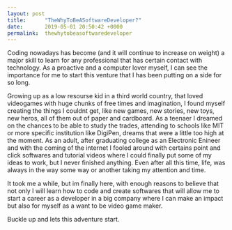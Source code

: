```yaml
---
layout: post
title:      "TheWhyToBeASoftwareDeveloper?"
date:       2019-05-01 20:50:42 +0000
permalink:  thewhytobeasoftwaredeveloper
---
```



Coding nowadays has become (and it will continue to increase on weight) a major skill to learn for any professional that has certain contact with technology. As a proactive and a computer lover myself, I can see the importance for me to start this venture that I has been putting on a side for so long.

Growing up as a low resourse kid in a third world country, that loved videogames with huge chunks of free times and imagination, I found myself creating the things I couldnt get, like new games, new stories, new toys, new heros, all of them out of paper and cardboard. As a teenaer I dreamed on the chances to be able to study the trades, attending to schools like MIT or more specific institution like DigiPen, dreams that were a little too high at the moment. As an adult, after graduating college as an Electronic Enineer and with the coming of the internet I fooled around with certains point and click softwares and tutorial videos  where I could finally put some of my ideas to work, but I never finished anything. 
Even after all this time, life, was always in the way some way or another taking my attention and time. 

It took me a while, but im finally here, with enough reasons to believe that not only I will learn how to code and create softwares that will allow me to start a career as a developer in a big  company where I can make an impact but also for myself as a want to be video game maker. 

Buckle up and lets this adventure start.
